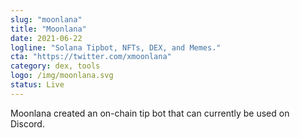 ```yaml
---
slug: "moonlana"
title: "Moonlana"
date: 2021-06-22
logline: "Solana Tipbot, NFTs, DEX, and Memes."
cta: "https://twitter.com/xmoonlana"
category: dex, tools
logo: /img/moonlana.svg
status: Live
---
```


Moonlana created an on-chain tip bot that can currently be used on Discord.
